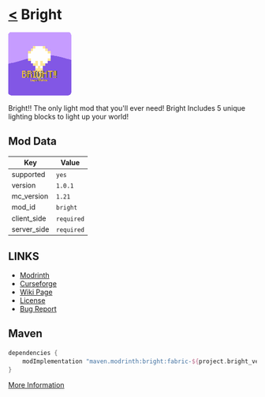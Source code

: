 # [<](../README.md) Bright

![alt](icon.png)

Bright!! The only light mod that you'll ever need! Bright Includes 5 unique lighting blocks to light up your world!

## Mod Data

| Key         | Value      |
|-------------|------------|
| supported   | `yes`      |
| version     | `1.0.1`    |
| mc_version  | `1.21`     |
| mod_id      | `bright`   |
| client_side | `required` |
| server_side | `required` |

## LINKS
- [Modrinth](https://modrinth.com/mod/bright)
- [Curseforge](https://curseforge.com/minecraft/mc-mods/bright)
- [Wiki Page](https://github.com/legopitstop/Fabric/wiki/Bright)
- [License](https://legopitstop.weebly.com/license.html)
- [Bug Report](https://github.com/legopitstop/Fabric/issues)

## Maven
```gradle
dependencies {
    modImplementation "maven.modrinth:bright:fabric-${project.bright_version}"
}
```
[More Information](https://docs.modrinth.com/docs/tutorials/maven/)
